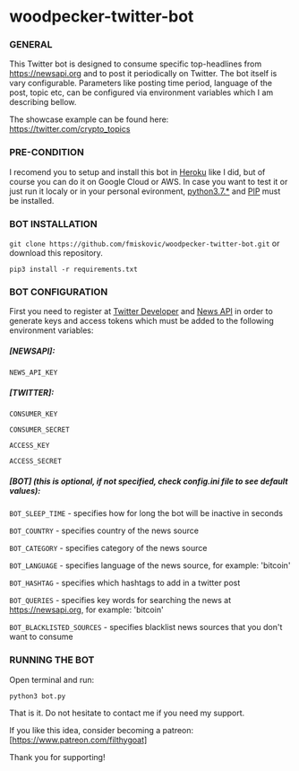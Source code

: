 # woodpecker-twitter-bot

### GENERAL

This Twitter bot is designed to consume specific top-headlines from https://newsapi.org and to post it periodically on Twitter.
The bot itself is vary configurable. Parameters like posting time period, language of the post, topic etc, can be configured via environment variables which I am describing bellow.

The showcase example can be found here:
https://twitter.com/crypto_topics

### PRE-CONDITION
I recomend you to setup and install this bot in [Heroku](https://heroku.com/) like I did, but of course you can do it on Google Cloud or AWS.
In case you want to test it or just run it localy or in your personal evironment, [python3.7.*](https://realpython.com/installing-python/) and [PIP](https://pip.pypa.io/en/stable/installing/) must be installed.

### BOT INSTALLATION

`git clone https://github.com/fmiskovic/woodpecker-twitter-bot.git` or download this repository.

`pip3 install -r requirements.txt`

### BOT CONFIGURATION
First you need to register at [Twitter Developer](https://developer.twitter.com/) and [News API](https://newsapi.org/) in order to generate keys and access tokens 
which must be added to the following environment variables:

##### [NEWSAPI]:

`NEWS_API_KEY`

##### [TWITTER]: 

`CONSUMER_KEY`

`CONSUMER_SECRET`

`ACCESS_KEY`

`ACCESS_SECRET`

##### [BOT] (this is optional, if not specified, check config.ini file to see default values):

`BOT_SLEEP_TIME` - specifies how for long the bot will be inactive in seconds

`BOT_COUNTRY` - specifies country of the news source

`BOT_CATEGORY` - specifies category of the news source

`BOT_LANGUAGE` - specifies language of the news source, for example: 'bitcoin'

`BOT_HASHTAG` - specifies which hashtags to add in a twitter post

`BOT_QUERIES` - specifies key words for searching the news at https://newsapi.org, for example: 'bitcoin'

`BOT_BLACKLISTED_SOURCES` - specifies blacklist news sources that you don't want to consume

### RUNNING THE BOT

Open terminal and run:

`python3 bot.py`

That is it. Do not hesitate to contact me if you need my support.

If you like this idea, consider becoming a patreon:
[https://www.patreon.com/filthygoat]

Thank you for supporting!
